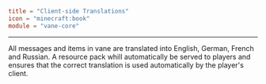 ```toml
title = "Client-side Translations"
icon = "minecraft:book"
module = "vane-core"
```
---
All messages and items in vane are translated into English, German, French and Russian.
A resource pack whill automatically be served to players and ensures that the correct translation
is used automatically by the player's client.
